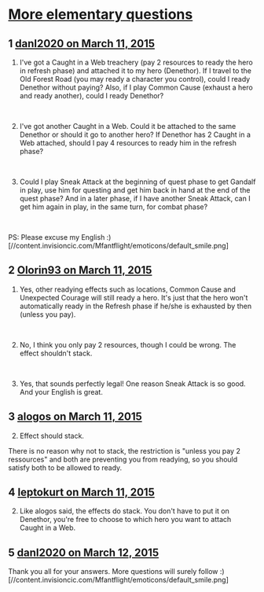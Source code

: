 # [More elementary questions](https://community.fantasyflightgames.com/topic/137519-more-elementary-questions/)

## 1 [danI2020 on March 11, 2015](https://community.fantasyflightgames.com/topic/137519-more-elementary-questions/?do=findComment&comment=1485961)

1. I've got a Caught in a Web treachery (pay 2 resources to ready the hero in refresh phase) and attached it to my hero (Denethor). If I travel to the Old Forest Road (you may ready a character you control), could I ready Denethor without paying? Also, if I play Common Cause (exhaust a hero and ready another), could I ready Denethor?

 

2. I've got another Caught in a Web. Could it be attached to the same Denethor or should it go to another hero? If Denethor has 2 Caught in a Web attached, should I pay 4 resources to ready him in the refresh phase?

 

3. Could I play Sneak Attack at the beginning of quest phase to get Gandalf in play, use him for questing and get him back in hand at the end of the quest phase? And in a later phase, if I have another Sneak Attack, can I get him again in play, in the same turn, for combat phase?

 

PS: Please excuse my English :) [//content.invisioncic.com/Mfantflight/emoticons/default_smile.png]

## 2 [Olorin93 on March 11, 2015](https://community.fantasyflightgames.com/topic/137519-more-elementary-questions/?do=findComment&comment=1485972)

1. Yes, other readying effects such as locations, Common Cause and Unexpected Courage will still ready a hero. It's just that the hero won't automatically ready in the Refresh phase if he/she is exhausted by then (unless you pay).

 

2. No, I think you only pay 2 resources, though I could be wrong. The effect shouldn't stack.

 

3. Yes, that sounds perfectly legal! One reason Sneak Attack is so good. And your English is great.

## 3 [alogos on March 11, 2015](https://community.fantasyflightgames.com/topic/137519-more-elementary-questions/?do=findComment&comment=1486000)

2. Effect should stack.

There is no reason why not to stack, the restriction is "unless you pay 2 ressources" and both are preventing you from readying, so you should satisfy both to be allowed to ready.

## 4 [leptokurt on March 11, 2015](https://community.fantasyflightgames.com/topic/137519-more-elementary-questions/?do=findComment&comment=1486016)

2. Like alogos said, the effects do stack. You don't have to put it on Denethor, you're free to choose to which hero you want to attach Caught in a Web.

## 5 [danI2020 on March 12, 2015](https://community.fantasyflightgames.com/topic/137519-more-elementary-questions/?do=findComment&comment=1486582)

Thank you all for your answers. More questions will surely follow :) [//content.invisioncic.com/Mfantflight/emoticons/default_smile.png]

